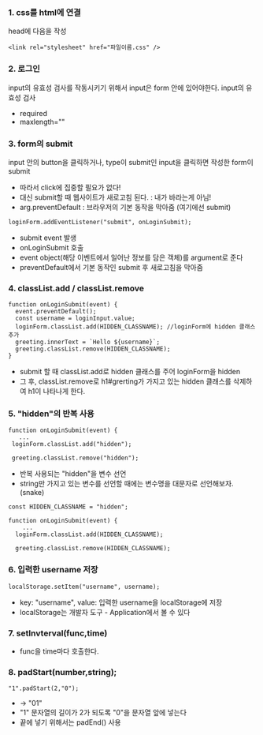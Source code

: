 ### 1. css를 html에 연결

head에 다음을 작성

```
<link rel="stylesheet" href="파일이름.css" />
```

### 2. 로그인

input의 유효성 검사를 작동시키기 위해서 input은 form 안에 있어야한다.
input의 유효성 검사

- required
- maxlength=""

### 3. form의 submit

input 안의 button을 클릭하거나, type이 submit인 input을 클릭하면 작성한 form이 submit

- 따라서 click에 집중할 필요가 없다!
- 대신 submit할 때 웹사이트가 새로고침 된다. : 내가 바라는게 아님!
- arg.preventDefault : 브라우저의 기본 동작을 막아줌 (여기에선 submit)

```
loginForm.addEventListener("submit", onLoginSubmit);
```

- submit event 발생
- onLoginSubmit 호출
- event object(해당 이벤트에서 일어난 정보를 담은 객체)를 argument로 준다
- preventDefault에서 기본 동작인 submit 후 새로고침을 막아줌

### 4. classList.add / classList.remove

```
function onLoginSubmit(event) {
  event.preventDefault();
  const username = loginInput.value;
  loginForm.classList.add(HIDDEN_CLASSNAME); //loginForm에 hidden 클래스 추가
  greeting.innerText = `Hello ${username}`;
  greeting.classList.remove(HIDDEN_CLASSNAME);
}
```

- submit 할 때 classList.add로 hidden 클래스를 주어 loginForm을 hidden
- 그 후, classList.remove로 h1#grerting가 가지고 있는 hidden 클래스를 삭제하여 h1이 나타나게 한다.

### 5. "hidden"의 반복 사용

```
function onLoginSubmit(event) {
   ...
 loginForm.classList.add("hidden");

 greeting.classList.remove("hidden");
```

- 반복 사용되는 "hidden"을 변수 선언
- string만 가지고 있는 변수를 선언할 때에는 변수명을 대문자로 선언해보자.(snake)

```
const HIDDEN_CLASSNAME = "hidden";

function onLoginSubmit(event) {
    ...
  loginForm.classList.add(HIDDEN_CLASSNAME);

  greeting.classList.remove(HIDDEN_CLASSNAME);

```

### 6. 입력한 username 저장

```
localStorage.setItem("username", username);
```

- key: "username", value: 입력한 username을 localStorage에 저장
- localStorage는 개발자 도구 - Application에서 볼 수 있다

### 7. setInvterval(func,time)

- func을 time마다 호출한다.

### 8. padStart(number,string);

```
"1".padStart(2,"0");
```

- -> "01"
- "1" 문자열의 길이가 2가 되도록 "0"을 문자열 앞에 넣는다
- 끝에 넣기 위해서는 padEnd() 사용
